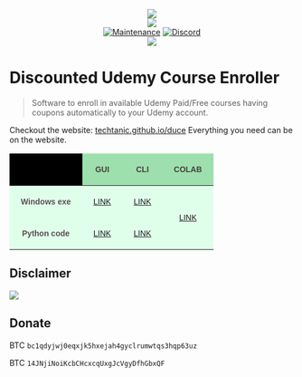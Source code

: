 <p align="center">
    <img src="https://github.com/techtanic/Discounted-Udemy-Course-Enroller/blob/master/DUCE-LOGO.png?raw=true">
    <br/>
    <img src="https://forthebadge.com/images/badges/made-with-python.svg">
    <br/>
    <a href="https://github.com/techtanic/Discounted-Udemy-Course-Enroller/graphs/commit-activity"><img alt="Maintenance" src="https://img.shields.io/badge/Maintained%3F-yes-green.svg?style=for-the-badge"></a>
    <a target="_blank" href="https://discord.gg/wFsfhJh4Rh"><img alt="Discord" src="https://img.shields.io/discord/703266580846346361.svg?label=Discord&logo=Discord&colorB=7289da&style=for-the-badge"></a>
    <br/>
    <a href="https://github.com/techtanic/Discounted-Udemy-Course-Enroller"><img src="https://cdn.discordapp.com/attachments/823472016999972884/833663336666365962/standard_10.gif"></a>
</p>


# Discounted Udemy Course Enroller

>Software to enroll in available Udemy Paid/Free courses having coupons automatically to your Udemy account.

Checkout the website: [techtanic.github.io/duce](https://techtanic.github.io/duce/)
Everything you need can be on the website.

<style type="text/css">
.tg  {border-collapse:collapse;border-color:#bbb;border-spacing:0;}
.tg td{background-color:#E0FFEB;border-color:#bbb;border-style:solid;border-width:0px;color:#594F4F;
  font-family:Arial, sans-serif;font-size:14px;overflow:hidden;padding:20px 20px;word-break:normal;}
.tg th{background-color:#9DE0AD;border-color:#bbb;border-style:solid;border-width:0px;color:#493F3F;
  font-family:Arial, sans-serif;font-size:14px;font-weight:normal;overflow:hidden;padding:20px 20px;word-break:normal;}
.tg .tg-9wq8{border-color:inherit;text-align:center;vertical-align:middle}
.tg .tg-6yw6{background-color:#000000;text-align:center;vertical-align:middle}
.tg .tg-nrix{text-align:center;vertical-align:middle}
.tg .tg-zmmf{border-color:inherit;font-family:serif !important;;text-align:center;vertical-align:middle}
</style>
<table class="tg">
<thead>
  <tr>
    <th class="tg-6yw6"></th>
    <th class="tg-9wq8"><span style="font-weight:bold">GUI</span></th>
    <th class="tg-9wq8"><span style="font-weight:bold">CLI</span></th>
    <th class="tg-9wq8"><span style="font-weight:bold">COLAB</span></th>
  </tr>
</thead>
<tbody>
  <tr>
    <td class="tg-nrix"><span style="font-weight:bold">Windows exe</span></td>
    <td class="tg-9wq8"><a href="https://github.com/techtanic/Discounted-Udemy-Course-Enroller/releases/latest/download/DUCE-GUI-windows.exe" target="_blank" rel="noopener noreferrer">LINK</a></td>
    <td class="tg-9wq8"><a href="https://github.com/techtanic/Discounted-Udemy-Course-Enroller/releases/latest/download/DUCE-CLI-windows.exe" target="_blank" rel="noopener noreferrer">LINK</a></td>
    <td class="tg-9wq8" rowspan="2"><a href="https://github.com/techtanic/Discounted-Udemy-Course-Enroller/tree/master/G-COLAB#readme" target="_blank" rel="noopener noreferrer">LINK</a></td>
  </tr>
  <tr>
    <td class="tg-9wq8"><span style="font-weight:bold">Python code</span></td>
    <td class="tg-9wq8"><a href="https://minhaskamal.github.io/DownGit/#/home?url=https://github.com/techtanic/Discounted-Udemy-Course-Enroller/tree/master/GUI" target="_blank" rel="noopener noreferrer">LINK</a></td>
    <td class="tg-9wq8"><a href="https://minhaskamal.github.io/DownGit/#/home?url=https://github.com/techtanic/Discounted-Udemy-Course-Enroller/tree/master/CLI" target="_blank" rel="noopener noreferrer">LINK</a></td>
  </tr>
</tbody>
</table>

## Disclaimer
![](https://cdn.discordapp.com/attachments/749247352073617518/785906195767754753/unknown.png)
## Donate

BTC `bc1qdyjwj0eqxjk5hxejah4gyclrumwtqs3hqp63uz` 

BTC `14JNjiNoiKcbCHcxcqUxgJcVgyDfhGbxQF`
